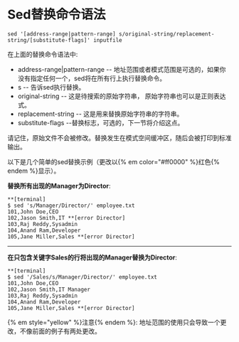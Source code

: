 # Sed替换命令语法

```
sed '[address-range|pattern-range] s/original-string/replacement-string/[substitute-flags]' inputfile
```

在上面的替换命令语法中:
  * address-range|pattern-range -- 地址范围或者模式范围是可选的，如果你没有指定任何一个，sed将在所有行上执行替换命令。
  * s -- 告诉sed执行替换。
  * original-string -- 这是待搜索的原始字符串， 原始字符串也可以是正则表达式。
  * replacement-string -- 这是用来替换原始字符串的字符串。
  * substitute-flags --替换标志，可选的，下一节将介绍这点。

请记住，原始文件不会被修改。替换发生在模式空间缓冲区，随后会被打印到标准输出。<br/>

以下是几个简单的sed替换示例（更改以{% em color="#ff0000" %}红色{% endem %}显示）。<br/>

__替换所有出现的Manager为Director__:

```
**[terminal]
$ sed 's/Manager/Director/' employee.txt
101,John Doe,CEO
102,Jason Smith,IT **[error Director]
103,Raj Reddy,Sysadmin
104,Anand Ram,Developer
105,Jane Miller,Sales **[error Director]
```
----

__在只包含关键字Sales的行将出现的Manager替换为Director__:

```
**[terminal]
$ sed '/Sales/s/Manager/Director/' employee.txt
101,John Doe,CEO
102,Jason Smith,IT Manager
103,Raj Reddy,Sysadmin
104,Anand Ram,Developer
105,Jane Miller,Sales **[error Director]
```

{% em style="yellow" %}注意{% endem %}: 地址范围的使用只会导致一个更改，不像前面的例子有两处更改。
